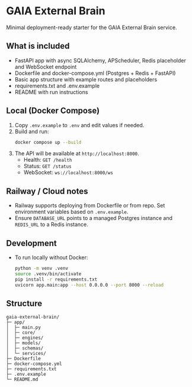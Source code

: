 # GAIA External Brain
Minimal deployment-ready starter for the GAIA External Brain service.

## What is included
- FastAPI app with async SQLAlchemy, APScheduler, Redis placeholder and WebSocket endpoint
- Dockerfile and docker-compose.yml (Postgres + Redis + FastAPI)
- Basic app structure with example routes and placeholders
- requirements.txt and .env.example
- README with run instructions

## Local (Docker Compose)
1. Copy `.env.example` to `.env` and edit values if needed.
2. Build and run:
   ```bash
   docker compose up --build
   ```
3. The API will be available at `http://localhost:8000`.
   - Health: `GET /health`
   - Status: `GET /status`
   - WebSocket: `ws://localhost:8000/ws`

## Railway / Cloud notes
- Railway supports deploying from Dockerfile or from repo. Set environment variables based on `.env.example`.
- Ensure `DATABASE_URL` points to a managed Postgres instance and `REDIS_URL` to a Redis instance.

## Development
- To run locally without Docker:
  ```bash
  python -m venv .venv
  source .venv/bin/activate
  pip install -r requirements.txt
  uvicorn app.main:app --host 0.0.0.0 --port 8000 --reload
  ```

## Structure
```
gaia-external-brain/
├─ app/
│  ├─ main.py
│  ├─ core/
│  ├─ engines/
│  ├─ models/
│  ├─ schemas/
│  └─ services/
├─ Dockerfile
├─ docker-compose.yml
├─ requirements.txt
├─ .env.example
└─ README.md
```

